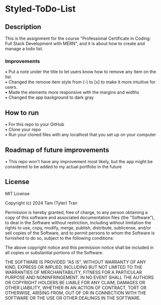 # Styled-ToDo-List

## Description

This is the assignment for the course "Professional Certificate in Coding: Full Stack Development with MERN", and it is about how to create and manage a todo list.

### Improvements

• Put a note under the title to let users know how to remove any item on the list. <br />
• Changed the remove item style from (-) to [x] to make it more intuitive for users. <br />
• Made the elements more responsive with the margins and widths <br />
• Changed the app background to dark gray

## How to run

• For this repo to your GitHub <br />
• Clone your repo <br />
• Run your cloned files with any localhost that you set up on your computer

## Roadmap of future improvements

• This repo won't have any improvement most likely, but the app might be considered to be added to my actual portfolio in the future

## License

MIT License

Copyright (c) 2024 Tam (Tyler) Tran

Permission is hereby granted, free of charge, to any person obtaining a copy
of this software and associated documentation files (the "Software"), to deal
in the Software without restriction, including without limitation the rights
to use, copy, modify, merge, publish, distribute, sublicense, and/or sell
copies of the Software, and to permit persons to whom the Software is
furnished to do so, subject to the following conditions:

The above copyright notice and this permission notice shall be included in all
copies or substantial portions of the Software.

THE SOFTWARE IS PROVIDED "AS IS", WITHOUT WARRANTY OF ANY KIND, EXPRESS OR
IMPLIED, INCLUDING BUT NOT LIMITED TO THE WARRANTIES OF MERCHANTABILITY,
FITNESS FOR A PARTICULAR PURPOSE AND NONINFRINGEMENT. IN NO EVENT SHALL THE
AUTHORS OR COPYRIGHT HOLDERS BE LIABLE FOR ANY CLAIM, DAMAGES OR OTHER
LIABILITY, WHETHER IN AN ACTION OF CONTRACT, TORT OR OTHERWISE, ARISING FROM,
OUT OF OR IN CONNECTION WITH THE SOFTWARE OR THE USE OR OTHER DEALINGS IN THE
SOFTWARE.
